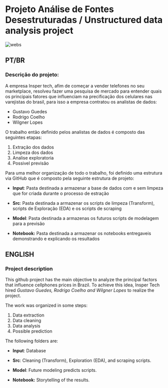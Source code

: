 # Projeto Análise de Fontes Desestruturadas / Unstructured data analysis project
![webs](https://user-images.githubusercontent.com/62568619/118508261-69a3e400-b705-11eb-932d-b1e67e091682.jpg)

## PT/BR 

### Descrição do projeto:

A empresa Insper tech, afim de começar a vender telefones no seu marketplace, resolveu fazer uma pesquisa de mercado para entender quais os principais fatores que influenciam na precificação dos celulares nas varejistas do brasil, para isso a empresa contratou os analistas de dados:

- Gustavo Guedes
- Rodrigo Coelho
- Wilgner Lopes

O trabalho então definido pelos analistas de dados é composto das seguintes etapas:

1) Extração dos dados 
2) Limpeza dos dados 
3) Analise exploratoria
4) Possivel previsão

Para uma melhor organização de todo o trabalho, foi definido uma estrutura via GitHub que é composto pela seguinte estrutura de projeto:

- **Input**: Pasta destinada a armazenar a base de dados com e sem limpeza que for criada durante o processo de estração

- **Src**: Pasta destinada a armazenar os scripts de limpeza (Transform), scripts de Exploração (EDA) e os scripts de scraping

- **Model**: Pasta destinada a armazenas os futuros scripts de modelagem para a previsão

- **Notebook:** Pasta destinada a armazenar os notebooks entregaveis demonstrando e explicando os resultados

## ENGLISH

### Project description

This github project has the main objective to analyze the principal factors that influence cellphones prices in Brazil. To achieve this idea, Insper Tech hired *Gustavo Guedes, Rodrigo Coelho and Wilgner Lopes* to realize the project.

The work was organized in some steps:
1) Data extraction 
2) Data cleaning 
3) Data analysis 
4) Possible prediction 

The following folders are:

- **Input**: Database

- **Src**: Cleaning (Transform), Exploration (EDA), and scraping scripts.  

- **Model**: Future modeling predicts scripts. 

- **Notebook:** Storytelling of the results. 
